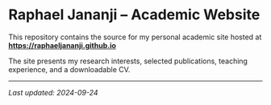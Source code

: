 # Raphael Jananji – Academic Website

This repository contains the source for my personal academic site hosted at  
**https://raphaeljananji.github.io**  

The site presents my research interests, selected publications, teaching experience, and a downloadable CV.

---

*Last updated: 2024-09-24*
